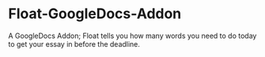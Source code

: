 # Float-GoogleDocs-Addon
A GoogleDocs Addon; Float tells you how many words you need to do today to get your essay in before the deadline. 
